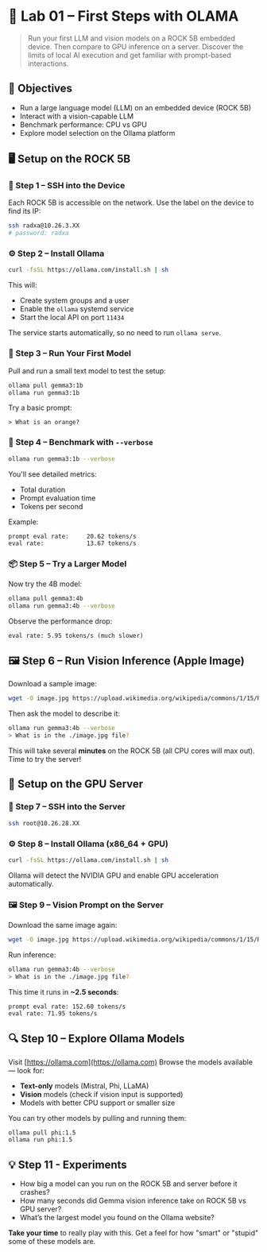 # 🧪 Lab 01 – First Steps with OLAMA

> Run your first LLM and vision models on a ROCK 5B embedded device. Then compare to GPU inference on a server. Discover the limits of local AI execution and get familiar with prompt-based interactions.

## 🎯 Objectives

- Run a large language model (LLM) on an embedded device (ROCK 5B)
- Interact with a vision-capable LLM
- Benchmark performance: CPU vs GPU
- Explore model selection on the Ollama platform

## 🖥️ Setup on the ROCK 5B

### 🔌 Step 1 – SSH into the Device

Each ROCK 5B is accessible on the network. Use the label on the device to find its IP:

```bash
ssh radxa@10.26.3.XX
# password: radxa
````

### ⚙️ Step 2 – Install Ollama

```bash
curl -fsSL https://ollama.com/install.sh | sh
```

This will:

* Create system groups and a user
* Enable the `ollama` systemd service
* Start the local API on port `11434`

The service starts automatically, so no need to run `ollama serve`.

### 🤖 Step 3 – Run Your First Model

Pull and run a small text model to test the setup:

```bash
ollama pull gemma3:1b
ollama run gemma3:1b
```

Try a basic prompt:

```
> What is an orange?
```

### 🧪 Step 4 – Benchmark with `--verbose`

```bash
ollama run gemma3:1b --verbose
```

You'll see detailed metrics:

* Total duration
* Prompt evaluation time
* Tokens per second

Example:

```
prompt eval rate:     20.62 tokens/s
eval rate:            13.67 tokens/s
```

### 📦 Step 5 – Try a Larger Model

Now try the 4B model:

```bash
ollama pull gemma3:4b
ollama run gemma3:4b --verbose
```

Observe the performance drop:

```
eval rate: 5.95 tokens/s (much slower)
```

## 🖼️ Step 6 – Run Vision Inference (Apple Image)

Download a sample image:

```bash
wget -O image.jpg https://upload.wikimedia.org/wikipedia/commons/1/15/Red_Apple.jpg
```

Then ask the model to describe it:

```bash
ollama run gemma3:4b --verbose
> What is in the ./image.jpg file?
```

This will take several **minutes** on the ROCK 5B (all CPU cores will max out). Time to try the server!

## 🚀 Setup on the GPU Server

### 🔐 Step 7 – SSH into the Server

```bash
ssh root@10.26.28.XX
```

### ⚙️ Step 8 – Install Ollama (x86\_64 + GPU)

```bash
curl -fsSL https://ollama.com/install.sh | sh
```

Ollama will detect the NVIDIA GPU and enable GPU acceleration automatically.

### 🖼️ Step 9 – Vision Prompt on the Server

Download the same image again:

```bash
wget -O image.jpg https://upload.wikimedia.org/wikipedia/commons/1/15/Red_Apple.jpg
```

Run inference:

```bash
ollama run gemma3:4b --verbose
> What is in the ./image.jpg file?
```

This time it runs in **\~2.5 seconds**:

```
prompt eval rate: 152.60 tokens/s
eval rate: 71.95 tokens/s
```

## 🔍 Step 10 – Explore Ollama Models

Visit [https://ollama.com](https://ollama.com)
Browse the models available — look for:

* **Text-only** models (Mistral, Phi, LLaMA)
* **Vision** models (check if vision input is supported)
* Models with better CPU support or smaller size

You can try other models by pulling and running them:

```bash
ollama pull phi:1.5
ollama run phi:1.5
```

## 💡 Step 11 - Experiments

* How big a model can you run on the ROCK 5B and server before it crashes?
* How many seconds did Gemma vision inference take on ROCK 5B vs GPU server?
* What’s the largest model you found on the Ollama website?

**Take your time** to really play with this. Get a feel for how "smart" or "stupid" some of these models are.
